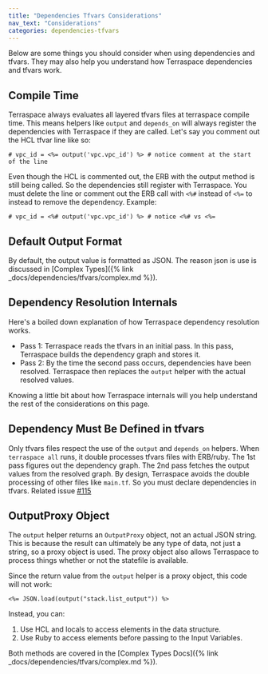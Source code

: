```yaml
---
title: "Dependencies Tfvars Considerations"
nav_text: "Considerations"
categories: dependencies-tfvars
---
```


Below are some things you should consider when using dependencies and tfvars.  They may also help you understand how Terraspace dependencies and tfvars work.

## Compile Time

Terraspace always evaluates all layered tfvars files at terraspace compile time. This means helpers like `output` and `depends_on` will always register the dependencies with Terraspace if they are called. Let's say you comment out the HCL tfvar line like so:

    # vpc_id = <%= output('vpc.vpc_id') %> # notice comment at the start of the line

Even though the HCL is commented out, the ERB with the output method is still being called. So the dependencies still register with Terraspace. You must delete the line or comment out the ERB call with `<%#` instead of `<%=` to instead to remove the dependency.  Example:

    # vpc_id = <%# output('vpc.vpc_id') %> # notice <%# vs <%=

## Default Output Format

By default, the output value is formatted as JSON. The reason json is use is discussed in [Complex Types]({% link _docs/dependencies/tfvars/complex.md %}).

## Dependency Resolution Internals

Here's a boiled down explanation of how Terraspace dependency resolution works.

* Pass 1: Terraspace reads the tfvars in an initial pass. In this pass, Terraspace builds the dependency graph and stores it.
* Pass 2: By the time the second pass occurs, dependencies have been resolved. Terraspace then replaces the `output` helper with the actual resolved values.

Knowing a little bit about how Terraspace internals will you help understand the rest of the considerations on this page.

## Dependency Must Be Defined in tfvars

Only tfvars files respect the use of the `output` and `depends_on` helpers. When `terraspace all` runs, it double processes tfvars files with ERB/ruby. The 1st pass figures out the dependency graph. The 2nd pass fetches the output values from the resolved graph. By design, Terraspace avoids the double processing of other files like `main.tf`. So you must declare dependencies in tfvars. Related issue [#115](https://github.com/boltops-tools/terraspace/issues/115)

## OutputProxy Object

The `output` helper returns an `OutputProxy` object, not an actual JSON string. This is because the result can ultimately be any type of data, not just a string, so a proxy object is used. The proxy object also allows Terraspace to process things whether or not the statefile is available.

Since the return value from the `output` helper is a proxy object, this code will not work:

    <%= JSON.load(output("stack.list_output")) %>

Instead, you can:

1. Use HCL and locals to access elements in the data structure.
2. Use Ruby to access elements before passing to the Input Variables.

Both methods are covered in the [Complex Types Docs]({% link _docs/dependencies/tfvars/complex.md %}).
